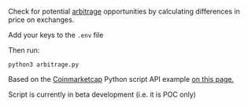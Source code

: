 Check for potential [arbitrage](https://en.wikipedia.org/wiki/Arbitrage) opportunities by calculating differences in price on exchanges.

Add your keys to the `.env` file

Then run:

```
python3 arbitrage.py
```

Based on the [Coinmarketcap](https://coinmarketcap.com) Python script API example [on this page.](https://coinmarketcap.com/api/documentation/v1/#section/Introduction)

Script is currently in beta development (i.e. it is POC only)
